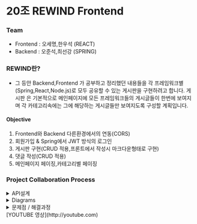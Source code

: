 # 20조 REWIND Frontend
### Team
+ Frontend : 오세명,한우석 (REACT)
+ Backend :  오준석,최선강 (SPRING)
### REWIND란?
+ 그 등안 Backend,Frontend 가 공부하고 정리했던 내용들을 각 프레임워크별 (Spring,React,Node.js)로 모두 공유할 수 있는 게시판을 구현하려고 합니다. 게시판 은 기본적으로 메인페이지에 모든 프레임워크들의 게시글들이 한번에 보여지며 각 카테고리속에는 그에 해당하는 게시글들만 보여지도록 구성할 계획입니다.
#### Objective
1.  Frontend와 Backend 다른환경에서의 연동(CORS)
2.  회원가입 & Spring에서 JWT 방식의 로그인
3.  게시판 구현(CRUD 적용,프론트에서 작성시 마크다운형태로 구현)
4.  댓글 작성(CRUD 적용)
5.  메인페이지 페이징,카테고리별 페이징
### Project Collaboration Process
<details markdown = "1">
<summary>
API설계
</summary>
 <div style="width:700px; margin: auto" >
<img src = "https://media.vlpt.us/images/junseokoo/post/cecb061f-ef1f-41d7-a2d5-2d467c8d8012/%EC%84%A4%EA%B3%84%201.PNG">
<img src = "https://media.vlpt.us/images/junseokoo/post/3532dbc5-1f09-46e5-ae68-faf89f669f73/%EC%84%A4%EA%B3%842.PNG">
<img src = "https://media.vlpt.us/images/junseokoo/post/a9e40ba8-9150-48c5-8096-5d1db26eadfe/%EC%84%A4%EA%B3%843.PNG">
<img src = "https://media.vlpt.us/images/junseokoo/post/364e0c2d-c5a1-4300-93b0-bcd28e80437e/%EC%84%A4%EA%B3%844.PNG">
<img src = "https://media.vlpt.us/images/junseokoo/post/651313d2-3303-4220-aae6-ae84b7fd6fed/%EC%84%A4%EA%B3%845.PNG">
<img src = "https://media.vlpt.us/images/junseokoo/post/ecfbc5db-0e59-426c-9536-1f2280fc0377/%EC%84%A4%EA%B3%846.PNG">
 </div></details>
<details markdown = "1">
<summary>
Diagrams
</summary>
 <div style="margin: 0px 0px 0px 300px" >
<img src= "https://media.vlpt.us/images/junseokoo/post/b2852b8c-d5b8-46e9-ad48-7809a33ee04e/%EC%BA%A1%EC%B2%98.PNG">
 </div></details>
<details markdown = "1">
<summary>
문제점 / 해결과정
</summary>
## ERROR_CONNECTION_REFUSED
+ 프론트쪽 콘솔에서 GET요청을 많이 했을 시 위 제목가 같은 에러가 불규칙적으로 발생했습니다. 정확한 원인은 알 수 없었으며,시도해본방법으로는 먼저 서버를 재실행 하는 방법으로 위 문제를 해결하였으나 일시적일 뿐 통신을 진행하다보면 또다시 발생하는 경우가 종종 발생하였습니다. 그래서 또다른 방법으로는 GitBash에서 아예 서버를 계속 켜놓으면 어떨까 라는 생각에
  nohup java -jarspring-0.0.1-SNAPSHOT.jar &  를 이용해 서버를 계속 켜두었을때는 위와 같은 문제가 발생은 아직까지는 하지 않았지만 이 방법은 프론트쪽에서 뭘하는지 로그를 전혀 확인할 수 없었으며 서버를 재배포 할때 계속 서버를 kill해주는 번거로움이 있었습니다. 현재까지도 정확한 원인과 해결방법은 찾지 못하였으며 앞으로도 위의 에러가 발생시 쉽게 대처할 수 있도록 정확한 원인과 해결 방법을 숙지해야할 필요가 있어보입니다.
## 카카오 로그인
<div style="width: 700px; margin: 20px auto" >
<img src = "https://media.vlpt.us/images/junseokoo/post/2e4ee263-f81b-4144-9d54-4c58c6a2b57b/qwert.PNG">
</div>
+ https://kauth.kakao.com/oauth/authorize?client_id={REST_API_KEY}&redirect_uri={REDIRECT_URI}&response_type=code
  프로트 서버에서 위 링크를 실행합니다. https://kauth.kakao.com/oauth/authorize 서버로 통신하여 client_id의 REST_API_KEY를
  확인 그리고 카카오계정을 확인하여 카카오서버에서 redirect_uri의 url로 통신합니다. 그리고 서버에서는 카카오 서버에서 보내온
  정보를 가지고 기존 회원이면 카카오id만 db에 저장하여 강제 로그인하고, 기존 회원이 아니면 회원가입과 강제 로그인을 합니다.여기서 Frontend와 Backend의 통신과정에서 카카오 로그인을 시도하면 계속 500에러가 떴었는데 구글도 찾아보고 했지만 도무지 방법을 알 수 없었을때
REDIRECT_URI이 기존 설계 경로와는 다르게 설정되어있었다는 것을 발견했었습니다. 작은 실수지만 이렇게 많은 시간을 잡아먹을 수 있다는것을 다시한번 느끼게 되었으며 앞으로는 수정,변경,작성시에 최대한 꼼꼼하게 살펴봐야겠다 라는 생각이 다시금 들게 되었습니다.
## JWT 구현
+ 처음 프로젝트에서 시도 했던 구현이 회원가입과 로그인 구현입니다. 로그인한 회원이
  정상적인 회원이라면 토큰을 발행하여 프로트 서버에 보냅니다. 그리고 프론트에서는
  http 헤더에 토큰을 저장하여 매번 통신을 할때 마다 서버는 토큰을 확인합니다.
<div style="width: 650px; margin: 20px auto" >
<img src= "https://media.vlpt.us/images/junseokoo/post/8c49c470-c19c-47cb-9106-d7a219bcd33c/asdf.PNG">
<br></br>
<img src = "https://media.vlpt.us/images/junseokoo/post/639091d3-3006-4fcb-a88f-f95ebdb79d5e/asdfgh.PNG">
</div>
+ 토큰을 완성 후 프론트에서 새로고침 후에 로그인이 풀리는 현상이 나타났습니다.
  원인은 서버에서 토큰을 만들고 통신하는 과정에서 하나의 토큰이 아닌
  accessToken과 refreshToken을 동시에 생성하여 프론트 서버에서 유효시간이 있는 토큰의
  삭제 여부에 따라 두 토큰을 비교하여 새로고침 후 로그인이 풀리거나 유지되게 해야 했습니다.
  서버에서 보낸토큰은 accessToken만 보내서 이런 현상이 발생하였습니다.
  이 현상을 발견한 시점이 프로젝트 종료 하루 전이라 refreshToken 생성은 못했지만,
  다음 프로젝트에서는 refreshToken 생성을 구현하여 이 같은 현상이 발생 안하도록 구현 하도록
  하겠습니다.
## TeamWork
+ 이번에 처음으로 Frontend와 Backend가 협력하여 프로젝트를 진행해보았는데 저희 조 같은경우는 우선적으로 `API설계`에 많은 시간을 투자했습니다. 이 과정 덕분에 오류 발생,수정,삭제부분이 생길시 다른조에  비해서 좀더 원활하게 진행이 되었다고 생각합니다. API설계의 중요성을 다시금 깨달았으며 매우 중요한 과정이란것을 알게 되었습니다.
그리고 Frontend와 Backend가 서로의 요구사항 및 변경사항을 당연히 모두가 100% 만족은 할 수 없었겠지만, `지속적인 소통`을 통해 서로의 만족을 채우려고 노력했던 Team이었다고 생각합니다.Frontend와 Backend의 `배려`가 너무 돋보이는 Team이었고 좋은 분위기 속에서 프로젝트를 진행하였기 때문에 목표 한 결과가 나왔다고 생각합니다.
</details>
[YOUTUBE 영상](http://youtube.com)
